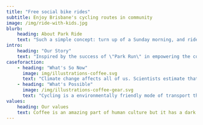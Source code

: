 ```yaml
---
title: "Free social bike rides"
subtitle: Enjoy Brisbane's cycling routes in community
image: /img/ride-with-kids.jpg
blurb:
    heading: About Park Ride
    text: "Such a simple concept: turn up of a Sunday morning, and ride with others on one of Brisbane's many cycle routes. Enjoy a healthy, happier lifestyle outdoors in community."
intro:
    heading: "Our Story"
    text: "Inspired by the success of \"Park Run\" in empowering the community to run, Park Ride was started at the Aurecon/TMR Bike Hack 2019 to empower the Brisbane community to ride together. Get on your bike and find your tribe."
caseforaction:
    - heading: "What's So Now"
      image: img/illustrations-coffee.svg
      text: "Climate change affects all of us. Scientists estimate that if we don't reduce our carbon footprint, by 2030 we'll be at the tipping point. More immediately, sedentary life is causing an explosion of Type 2 Diabetes and other chronic illnesses - including depression. When you're sitting down you are not exercising, and when you're driving you are sitting down and contributing to carbon emissions."
    - heading: "What's Possible"
      image: /img/illustrations-coffee-gear.svg
      text: "Cycling is a environmentally friendly mode of transport that is also good for your health. And when you do it with a group of people you experience being connected, being part of a tribe supporting and inspiring each other in making a difference in your personal health and the future of our world. Get the kids off the computer, get on your bike, and join your tribe."
values:
    heading: Our values
    text: Coffee is an amazing part of human culture but it has a dark side too – one of colonialism and mindless abuse of natural resources and human lives. We want to turn this around and return the coffee trade to the drink’s exhilarating, empowering and unifying nature.
---
```


